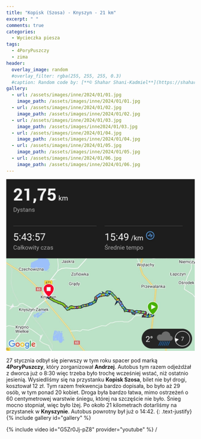 ```yaml
---
title: "Kopisk (Szosa) - Knyszyn - 21 km"
excerpt: " "
comments: true
categories:
  - Wycieczka piesza
tags:
  - 4PoryPuszczy
  - zima
header:
  overlay_image: random
  #overlay_filter: rgba(255, 255, 255, 0.3)
  #caption: Random code by: [**© Shahar Shani-Kadmiel**](https://shaharkadmiel.github.io)"
gallery:
  - url: /assets/images/inne/2024/01/01.jpg
    image_path: /assets/images/inne/2024/01/01.jpg
  - url: /assets/images/inne/2024/01/02.jpg
    image_path: /assets/images/inne/2024/01/02.jpg
  - url: /assets/images/inne/2024/01/03.jpg
    image_path: /assets/images/inne2024/01/03.jpg
  - url: /assets/images/inne/2024/01/04.jpg
    image_path: /assets/images/inne/2024/01/04.jpg
  - url: /assets/images/inne/2024/01/05.jpg
    image_path: /assets/images/inne/2024/01/05.jpg
  - url: /assets/images/inne/2024/01/06.jpg
    image_path: /assets/images/inne/2024/01/06.jpg
---
```

[![mapka](/assets/images/inne/2024/01/mapka.png)](https://connect.garmin.com/modern/activity/13687604998)

27 stycznia odbył się pierwszy w tym roku spacer pod marką **4PoryPuszczy**, który zorganizował **Andrzej**. Autobus tym razem odjeżdżał z dworca już o 8:30 więc trzeba było trochę wcześniej wstać, niż ostatnio jesienią. Wysiedliśmy się na przystanku **Kopisk Szosa**, bilet nie był drogi, kosztował 12 zł. Tym razem frekwencja bardzo dopisała, bo było aż 29 osób, w tym ponad 20 kobiet. Droga była bardzo łatwa, mimo ostrzeżeń o 60 centymetrowej warstwie śniegu, której na szczęście nie było. Śnieg mocno stopniał, więc było lżej. Po około 21 kilometrach dotarliśmy na przystanek w **Knyszynie**. Autobus powrotny był już o 14:42.
{: .text-justify}
{% include gallery id="gallery" %}

{% include video id="G5Zr0Jj-pZ8" provider="youtube" %}
/